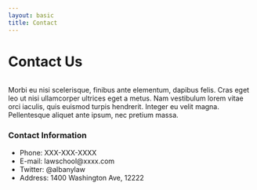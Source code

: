 ```yaml
---
layout: basic
title: Contact
---
```


<div class="container cf">
    <h1> Contact Us </h1>
    <div class="col-main">
        <img class="contact-img"src="http://placehold.it/600x150" alt="">
        <p>Morbi eu nisi scelerisque, finibus ante elementum, dapibus felis. Cras eget leo ut nisi ullamcorper ultrices eget a metus. Nam vestibulum lorem vitae orci iaculis, quis euismod turpis hendrerit. Integer eu velit magna. Pellentesque aliquet ante ipsum, nec pretium massa.</p>
    </div>
    <div class="col-sidebar">
        <h3 class="sidebar-title">Contact Information</h3>
        <ul>
            <li>Phone: XXX-XXX-XXXX </li>
            <li>E-mail: lawschool@xxxx.com</li>
            <li>Twitter: @albanylaw </li>
            <li>Address: 1400 Washington Ave, 12222</li>
        </ul>
    </div> 
</div>
